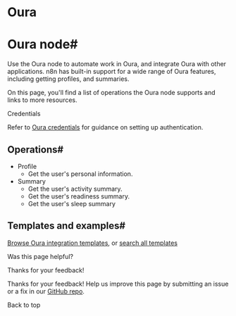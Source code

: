 # Oura

[ ](https://github.com/n8n-io/n8n-docs/edit/main/docs/integrations/builtin/app-nodes/n8n-nodes-base.oura.md "Edit this page")

# Oura node#

Use the Oura node to automate work in Oura, and integrate Oura with other applications. n8n has built-in support for a wide range of Oura features, including getting profiles, and summaries. 

On this page, you'll find a list of operations the Oura node supports and links to more resources.

Credentials

Refer to [Oura credentials](../../credentials/oura/) for guidance on setting up authentication. 

## Operations#

  * Profile
    * Get the user's personal information.
  * Summary
    * Get the user's activity summary.
    * Get the user's readiness summary.
    * Get the user's sleep summary



## Templates and examples#

[Browse Oura integration templates](https://n8n.io/integrations/oura/), or [search all templates](https://n8n.io/workflows/)

Was this page helpful? 

Thanks for your feedback! 

Thanks for your feedback! Help us improve this page by submitting an issue or a fix in our [GitHub repo](https://github.com/n8n-io/n8n-docs). 

Back to top 
